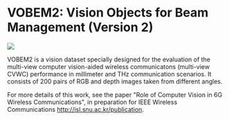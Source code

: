# VOBEM2: Vision Objects for Beam Management (Version 2)

![](fig4.png)

VOBEM2 is a vision dataset specially designed for the evaluation of the multi-view computer vision-aided wireless communicatons (multi-view CVWC) performance in millimeter and THz communication scenarios.
It consists of 200 pairs of RGB and depth images taken from different angles.

For more details of this work, see the paper "Role of Computer Vision in 6G Wireless Communications", in preparation for IEEE Wireless Communications http://isl.snu.ac.kr/publication.
